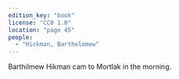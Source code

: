 ```yaml
---
edition_key: "book"
license: "CC0 1.0"
location: "page 45"
people:
  - "Hickman, Bartholomew"
---
```

Barthilmew Hikman
cam to Mortlak in the morning.
